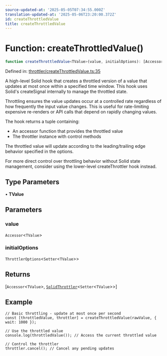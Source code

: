 ```yaml
---
source-updated-at: '2025-05-05T07:34:55.000Z'
translation-updated-at: '2025-05-06T23:20:00.372Z'
id: createThrottledValue
title: createThrottledValue
---
```


<!-- DO NOT EDIT: this page is autogenerated from the type comments -->

# Function: createThrottledValue()

```ts
function createThrottledValue<TValue>(value, initialOptions): [Accessor<TValue>, SolidThrottler<Setter<TValue>>]
```

Defined in: [throttler/createThrottledValue.ts:35](https://github.com/TanStack/pacer/blob/main/packages/solid-pacer/src/throttler/createThrottledValue.ts#L35)

A high-level Solid hook that creates a throttled version of a value that updates at most once within a specified time window.
This hook uses Solid's createSignal internally to manage the throttled state.

Throttling ensures the value updates occur at a controlled rate regardless of how frequently the input value changes.
This is useful for rate-limiting expensive re-renders or API calls that depend on rapidly changing values.

The hook returns a tuple containing:
- An accessor function that provides the throttled value
- The throttler instance with control methods

The throttled value will update according to the leading/trailing edge behavior specified in the options.

For more direct control over throttling behavior without Solid state management,
consider using the lower-level createThrottler hook instead.

## Type Parameters

• **TValue**

## Parameters

### value

`Accessor`\<`TValue`\>

### initialOptions

`ThrottlerOptions`\<`Setter`\<`TValue`\>\>

## Returns

\[`Accessor`\<`TValue`\>, [`SolidThrottler`](../interfaces/solidthrottler.md)\<`Setter`\<`TValue`\>\>\]

## Example

```tsx
// Basic throttling - update at most once per second
const [throttledValue, throttler] = createThrottledValue(rawValue, { wait: 1000 });

// Use the throttled value
console.log(throttledValue()); // Access the current throttled value

// Control the throttler
throttler.cancel(); // Cancel any pending updates
```
